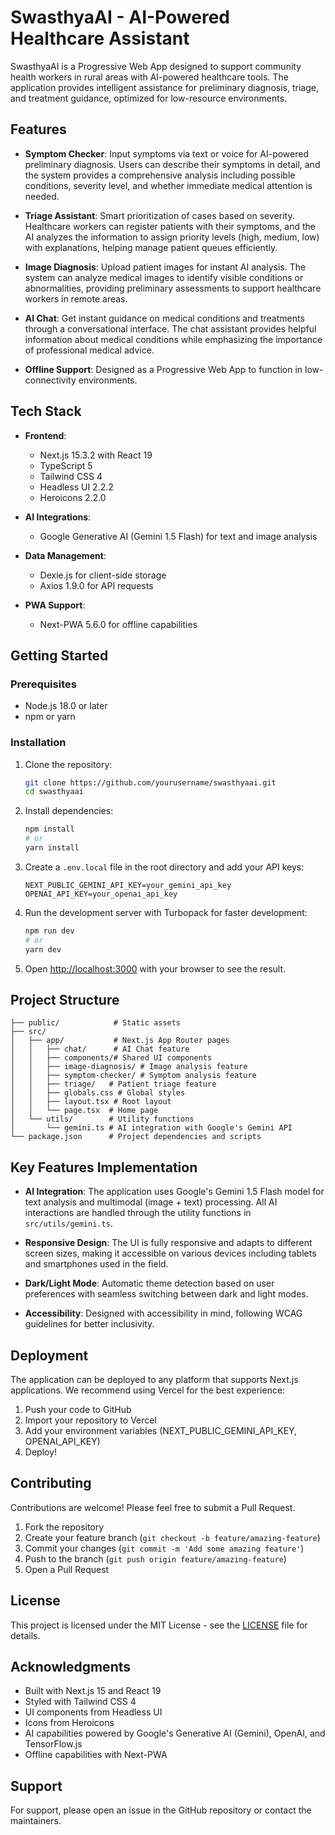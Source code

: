 # SwasthyaAI - AI-Powered Healthcare Assistant

SwasthyaAI is a Progressive Web App designed to support community health workers in rural areas with AI-powered healthcare tools. The application provides intelligent assistance for preliminary diagnosis, triage, and treatment guidance, optimized for low-resource environments.

## Features

- **Symptom Checker**: Input symptoms via text or voice for AI-powered preliminary diagnosis. Users can describe their symptoms in detail, and the system provides a comprehensive analysis including possible conditions, severity level, and whether immediate medical attention is needed.

- **Triage Assistant**: Smart prioritization of cases based on severity. Healthcare workers can register patients with their symptoms, and the AI analyzes the information to assign priority levels (high, medium, low) with explanations, helping manage patient queues efficiently.

- **Image Diagnosis**: Upload patient images for instant AI analysis. The system can analyze medical images to identify visible conditions or abnormalities, providing preliminary assessments to support healthcare workers in remote areas.

- **AI Chat**: Get instant guidance on medical conditions and treatments through a conversational interface. The chat assistant provides helpful information about medical conditions while emphasizing the importance of professional medical advice.

- **Offline Support**: Designed as a Progressive Web App to function in low-connectivity environments.

## Tech Stack

- **Frontend**: 
  - Next.js 15.3.2 with React 19
  - TypeScript 5
  - Tailwind CSS 4
  - Headless UI 2.2.2
  - Heroicons 2.2.0

- **AI Integrations**:
  - Google Generative AI (Gemini 1.5 Flash) for text and image analysis


- **Data Management**:
  - Dexie.js for client-side storage
  - Axios 1.9.0 for API requests

- **PWA Support**:
  - Next-PWA 5.6.0 for offline capabilities

## Getting Started

### Prerequisites

- Node.js 18.0 or later
- npm or yarn

### Installation

1. Clone the repository:
   ```bash
   git clone https://github.com/yourusername/swasthyaai.git
   cd swasthyaai
   ```

2. Install dependencies:
   ```bash
   npm install
   # or
   yarn install
   ```

3. Create a `.env.local` file in the root directory and add your API keys:
   ```
   NEXT_PUBLIC_GEMINI_API_KEY=your_gemini_api_key
   OPENAI_API_KEY=your_openai_api_key
   ```

4. Run the development server with Turbopack for faster development:
   ```bash
   npm run dev
   # or
   yarn dev
   ```

5. Open [http://localhost:3000](http://localhost:3000) with your browser to see the result.

## Project Structure

```
├── public/            # Static assets
├── src/
│   ├── app/           # Next.js App Router pages
│   │   ├── chat/      # AI Chat feature
│   │   ├── components/# Shared UI components
│   │   ├── image-diagnosis/ # Image analysis feature
│   │   ├── symptom-checker/ # Symptom analysis feature
│   │   ├── triage/   # Patient triage feature
│   │   ├── globals.css # Global styles
│   │   ├── layout.tsx # Root layout
│   │   └── page.tsx  # Home page
│   └── utils/        # Utility functions
│       └── gemini.ts # AI integration with Google's Gemini API
└── package.json      # Project dependencies and scripts
```

## Key Features Implementation

- **AI Integration**: The application uses Google's Gemini 1.5 Flash model for text analysis and multimodal (image + text) processing. All AI interactions are handled through the utility functions in `src/utils/gemini.ts`.

- **Responsive Design**: The UI is fully responsive and adapts to different screen sizes, making it accessible on various devices including tablets and smartphones used in the field.

- **Dark/Light Mode**: Automatic theme detection based on user preferences with seamless switching between dark and light modes.

- **Accessibility**: Designed with accessibility in mind, following WCAG guidelines for better inclusivity.

## Deployment

The application can be deployed to any platform that supports Next.js applications. We recommend using Vercel for the best experience:

1. Push your code to GitHub
2. Import your repository to Vercel
3. Add your environment variables (NEXT_PUBLIC_GEMINI_API_KEY, OPENAI_API_KEY)
4. Deploy!

## Contributing

Contributions are welcome! Please feel free to submit a Pull Request.

1. Fork the repository
2. Create your feature branch (`git checkout -b feature/amazing-feature`)
3. Commit your changes (`git commit -m 'Add some amazing feature'`)
4. Push to the branch (`git push origin feature/amazing-feature`)
5. Open a Pull Request

## License

This project is licensed under the MIT License - see the [LICENSE](LICENSE) file for details.

## Acknowledgments

- Built with Next.js 15 and React 19
- Styled with Tailwind CSS 4
- UI components from Headless UI
- Icons from Heroicons
- AI capabilities powered by Google's Generative AI (Gemini), OpenAI, and TensorFlow.js
- Offline capabilities with Next-PWA

## Support

For support, please open an issue in the GitHub repository or contact the maintainers.
